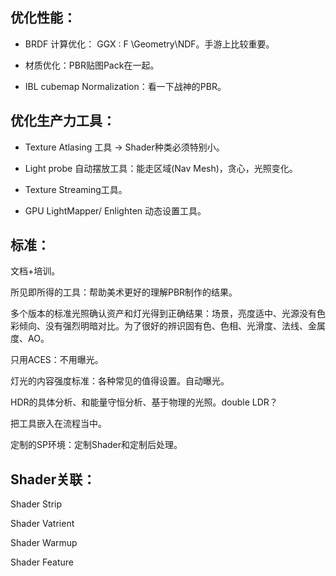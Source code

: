 ## 优化性能：

* BRDF 计算优化： GGX : F \Geometry\NDF。手游上比较重要。

* 材质优化：PBR贴图Pack在一起。

* IBL cubemap Normalization：看一下战神的PBR。



## 优化生产力工具：

* Texture Atlasing 工具 ->  Shader种类必须特别小。

* Light probe 自动摆放工具：能走区域(Nav Mesh)，贪心，光照变化。
* Texture Streaming工具。
* GPU LightMapper/ Enlighten 动态设置工具。



## 标准：

文档+培训。

所见即所得的工具：帮助美术更好的理解PBR制作的结果。

多个版本的标准光照确认资产和灯光得到正确结果：场景，亮度适中、光源没有色彩倾向、没有强烈明暗对比。为了很好的辨识固有色、色相、光滑度、法线、金属度、AO。

只用ACES：不用曝光。

灯光的内容强度标准：各种常见的值得设置。自动曝光。

HDR的具体分析、和能量守恒分析、基于物理的光照。double LDR？

把工具嵌入在流程当中。

定制的SP环境：定制Shader和定制后处理。



## Shader关联：

Shader Strip 

Shader Vatrient

Shader Warmup

Shader Feature